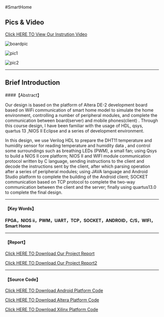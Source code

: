 #SmartHome

## Pics & Video

[Click HERE TO View Our Instrution Video](http://120.27.114.115:8088/smarthome/ourvideo.mp4)

![boardpic](http://120.27.114.115:8088/smarthome/shboard.jpeg)

![pic1](http://120.27.114.115:8088/smarthome/sh1.png)

![pic2](http://120.27.114.115:8088/smarthome/sh2.png)


---

## Brief Introduction

####【Abstract】


Our design is based  on the platform of Altera DE-2 development board based on WiFi communication of smart home model to simulate the home environment, controlling a number of peripheral modules, and complete the communication between board(server) and  mobile phones(client) . Through this course design, I have been familiar with the usage of HDL, qsys,  quartus 13 ,NIOS II Eclipse and a series of development environment.

In this design, we use Verilog HDL to prepare the DHT11 temperature and humidity sensor for reading temperature and humidity data , and control some surroundings such as breathing LEDs (PWM), a small fan; using Qsys to build a NIOS II core platform; NIOS II and WIFI module communication protocol written by C language, sending instructions to the client and decode the instructions sent by the client, after which parsing operation after a series of peripheral modules; using JAVA language and Android Studio platform to complete the building of the Android client; SOCKET communication based on TCP protocol to complete the two-way communication between the client and the server; finally using quartus13.0 to complete the final design.

---

#### 【Key Words】

**FPGA，NIOS ii，PWM，UART，TCP，SOCKET，ANDROID，C/S，WIFI，Smart Home**

---

####  【Report】

[Click HERE TO Download Our Project Report](http://120.27.114.115:8088/smarthome/report.doc)

[Click HERE TO Download Our Project Report2](http://120.27.114.115:8088/smarthome/report2.doc)

---

####  【Source Code】

[Click HERE TO Download Android Platform Code](http://120.27.114.115:8088/smarthome/androidclient.rar)

[Click HERE TO Download Altera Platform Code](http://120.27.114.115:8088/smarthome/nios.zip)

[Click HERE TO Download Xilinx Platform Code](http://120.27.114.115:8088/smarthome/Xilinx.zip)
